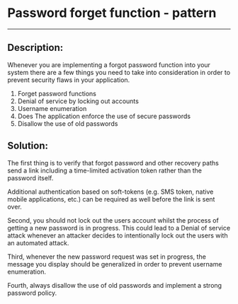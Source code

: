 # Password forget function - pattern
-------

## Description:

Whenever you are implementing a forgot password function into your system there are
a few things you need to take into consideration in order to prevent security flaws
in your application.

1. Forget password functions
2. Denial of service by locking out accounts
3. Username enumeration
4. Does The application enforce the use of secure passwords
5. Disallow the use of old passwords

## Solution:

The first thing is to verify that forgot password and other recovery paths
send a link including a time-limited activation token rather than the password itself.

Additional authentication based on soft-tokens
(e.g. SMS token, native mobile applications, etc.) can be required as well before
the link is sent over.

Second, you should not lock out the users account whilst the process of getting a new
password is in progress. This could lead to a Denial of service attack whenever an
attacker decides to intentionally lock out the users with an automated attack.

Third, whenever the new password request was set in progress, the message you display
should be generalized in order to prevent username enumeration.

Fourth, always disallow the use of old passwords and implement a strong password policy.
